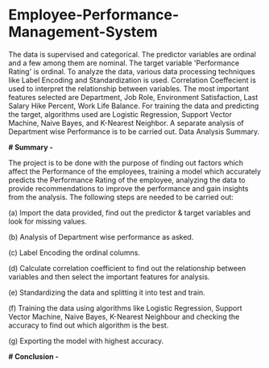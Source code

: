 # Employee-Performance-Management-System

The data is supervised and categorical. The predictor variables are ordinal and a few among them are nominal. The target variable 'Performance Rating' is ordinal.
To analyze the data, various data processing techniques like Label Encoding and Standardization is used. Correlation Coeffecient is used to interpret the relationship between variables. The most important features selected are Department, Job Role, Environment Satisfaction, Last Salary Hike Percent, Work Life Balance.
For training the data and predicting the target, algorithms used are Logistic Regression, Support Vector Machine, Naive Bayes, and K-Nearest Neighbor.
A separate analysis of Department wise Performance is to be carried out. Data Analysis Summary.

**# Summary -**

The project is to be done with the purpose of finding out factors which affect the Performance of the employees, training a model which accurately predicts the Performance Rating of the employee, analyzing the data to provide recommendations to improve the performance and gain insights from the analysis. The following steps are needed to be carried out:

(a) Import the data provided, find out the predictor & target variables and look for missing values.

(b) Analysis of Department wise performance as asked.

(c) Label Encoding the ordinal columns.

(d) Calculate correlation coefficient to find out the relationship between variables and then select the important features for analysis.

(e) Standardizing the data and splitting it into test and train.

(f) Training the data using algorithms like Logistic Regression, Support Vector Machine, Naive Bayes, K-Nearest Neighbour and checking the accuracy to find out which algorithm is the best.

(g) Exporting the model with highest accuracy.


**# Conclusion -**


